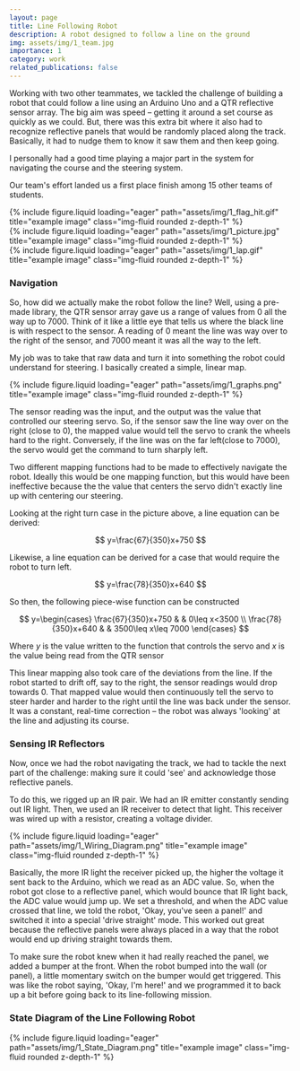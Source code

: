 ```yaml
---
layout: page
title: Line Following Robot
description: A robot designed to follow a line on the ground
img: assets/img/1_team.jpg
importance: 1
category: work
related_publications: false
---
```


Working with two other teammates, we tackled the challenge of building a robot that could follow a line using an Arduino Uno and a QTR reflective sensor array. The big aim was speed – getting it around a set course as quickly as we could. But, there was this extra bit where it also had to recognize reflective panels that would be randomly placed along the track. Basically, it had to nudge them to know it saw them and then keep going. 

I personally had a good time playing a major part in the system for navigating the course and the steering system.

Our team's effort landed us a first place finish among 15 other teams of students.

<div class="row">
    <div class="col-sm mt-3 mt-md-0">
        {% include figure.liquid loading="eager" path="assets/img/1_flag_hit.gif" title="example image" class="img-fluid rounded z-depth-1" %}
    </div>
    <div class="col-sm mt-3 mt-md-0">
        {% include figure.liquid loading="eager" path="assets/img/1_picture.jpg" title="example image" class="img-fluid rounded z-depth-1" %}
    </div>
    <div class="col-sm mt-3 mt-md-0">
        {% include figure.liquid loading="eager" path="assets/img/1_lap.gif" title="example image" class="img-fluid rounded z-depth-1" %}
    </div>
</div>
<!-- <div class="caption"> -->
<!--     Caption photos easily. On the left, a road goes through a tunnel. Middle, leaves artistically fall in a hipster photoshoot. Right, in another hipster photoshoot, a lumberjack grasps a handful of pine needles. -->
<!-- </div> -->
<!-- <div class="caption"> -->
<!--     This image can also have a caption. It's like magic. -->
<!-- </div> -->

### Navigation
So, how did we actually make the robot follow the line? Well, using a pre-made library, the QTR sensor array gave us a range of values from 0 all the way up to 7000. Think of it like a little eye that tells us where the black line is with respect to the sensor. A reading of 0 meant the line was way over to the right of the sensor, and 7000 meant it was all the way to the left.

My job was to take that raw data and turn it into something the robot could understand for steering. I basically created a simple, linear map.

<div class="row">
    <div class="col-sm mt-3 mt-md-0">
        {% include figure.liquid loading="eager" path="assets/img/1_graphs.png" title="example image" class="img-fluid rounded z-depth-1" %}
    </div>
</div>

The sensor reading was the input, and the output was the value that controlled our steering servo. So, if the sensor saw the line way over on the right (close to 0), the mapped value would tell the servo to crank the wheels hard to the right. Conversely, if the line was on the far left(close to 7000), the servo would get the command to turn sharply left.

Two different mapping functions had to be made to effectively navigate the robot. Ideally this would be one mapping function, but this would have been ineffective because the the value that centers the servo didn't exactly line up with centering our steering.

Looking at the right turn case in the picture above, a line equation can be derived:

$$
y=\frac{67}{350}x+750
$$

Likewise, a line equation can be derived for a case that would require the robot to turn left.

$$
y=\frac{78}{350}x+640
$$

So then, the following piece-wise function can be constructed

$$
y=\begin{cases}
\frac{67}{350}x+750 &  & 0\leq x<3500 \\
\frac{78}{350}x+640 &  & 3500\leq x\leq 7000
\end{cases}
$$

Where $y$ is the value written to the function that controls the servo and $x$ is the value being read from the QTR sensor

This linear mapping also took care of the deviations from the line. If the robot started to drift off, say to the right, the sensor readings would drop towards 0. That mapped value would then continuously tell the servo to steer harder and harder to the right until the line was back under the sensor. It was a constant, real-time correction – the robot was always 'looking' at the line and adjusting its course.

### Sensing IR Reflectors
Now, once we had the robot navigating the track, we had to tackle the next part of the challenge: making sure it could 'see' and acknowledge those reflective panels.

To do this, we rigged up an IR pair. We had an IR emitter constantly sending out IR light. Then, we used an IR receiver to detect that light. This receiver was wired up with a resistor, creating a voltage divider. 

<div class="row">
    <div class="col-sm mt-3 mt-md-0">
        {% include figure.liquid loading="eager" path="assets/img/1_Wiring_Diagram.png" title="example image" class="img-fluid rounded z-depth-1" %}
    </div>
</div>

Basically, the more IR light the receiver picked up, the higher the voltage it sent back to the Arduino, which we read as an ADC value. So, when the robot got close to a reflective panel, which would bounce that IR light back, the ADC value would jump up. We set a threshold, and when the ADC value crossed that line, we told the robot, 'Okay, you've seen a panel!' and switched it into a special 'drive straight' mode. This worked out great because the reflective panels were always placed in a way that the robot would end up driving straight towards them.

To make sure the robot knew when it had really reached the panel, we added a bumper at the front. When the robot bumped into the wall (or panel), a little momentary switch on the bumper would get triggered. This was like the robot saying, 'Okay, I'm here!' and we programmed it to back up a bit before going back to its line-following mission.

### State Diagram of the Line Following Robot
<div class="row">
    <div class="col-sm mt-3 mt-md-0">
        {% include figure.liquid loading="eager" path="assets/img/1_State_Diagram.png" title="example image" class="img-fluid rounded z-depth-1" %}
    </div>
</div>
